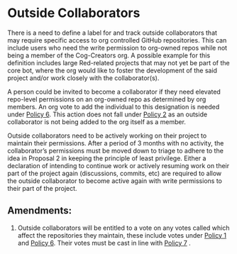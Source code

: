 # Outside Collaborators

There is a need to define a label for and track outside collaborators that may require specific access to org controlled GitHub repositories. This can include users who need the write permission to org-owned repos while not being a member of the Cog-Creators org. A possible example for this definition includes large Red-related projects that may not yet be part of the core bot, where the org would like to foster the development of the said project and/or work closely with the collaborator(s).


A person could be invited to become a collaborator if they need elevated repo-level permissions on an org-owned repo as determined by org members. An org vote to add the individual to this designation is needed under [Policy 6](6.md). This action does not fall under [Policy 2](2.md) as an outside collaborator is not being added to the org itself as a member.


Outside collaborators need to be actively working on their project to maintain their permissions. After a period of 3 months with no activity, the collaborator’s permissions must be moved down to triage to adhere to the idea in Proposal 2 in keeping the principle of least privilege. Either a declaration of intending to continue work or actively resuming work on their part of the project again (discussions, commits, etc) are required to allow the outside collaborator to become active again with write permissions to their part of the project.

## Amendments:

1. Outside collaborators will be entitled to a vote on any votes called which affect the repositories they maintain, these include votes under [Policy 1](1.md) and [Policy 6](6.md). Their votes must be cast in line with [Policy 7](7.md) .